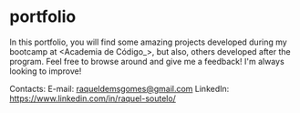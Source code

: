 # portfolio
In this portfolio, you will find some amazing projects developed during my bootcamp at <Academia de Código_>, but also, others developed after the program. Feel free to browse around and give me a feedback! I'm always looking to improve! 

Contacts:
E-mail: raqueldemsgomes@gmail.com
LinkedIn: https://www.linkedin.com/in/raquel-soutelo/

